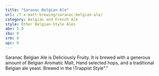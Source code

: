 ```yaml
---
title: "Saranac Belgian Ale"
url: /f-x-matt-brewing/saranac-belgian-ale/
category: Belgian and French Ale
style: Other Belgian-Style Ales
abv: 5.9
ibu: 0
srm: 0
upc: 0
---
```

Saranac Belgian Ale is Deliciously Fruity. It is brewed with a generous amount of Belgian Aromatic Malt, Hand selected hops, and a traditional Belgian ale yeast. Brewed in the \Trappist Style\"."
